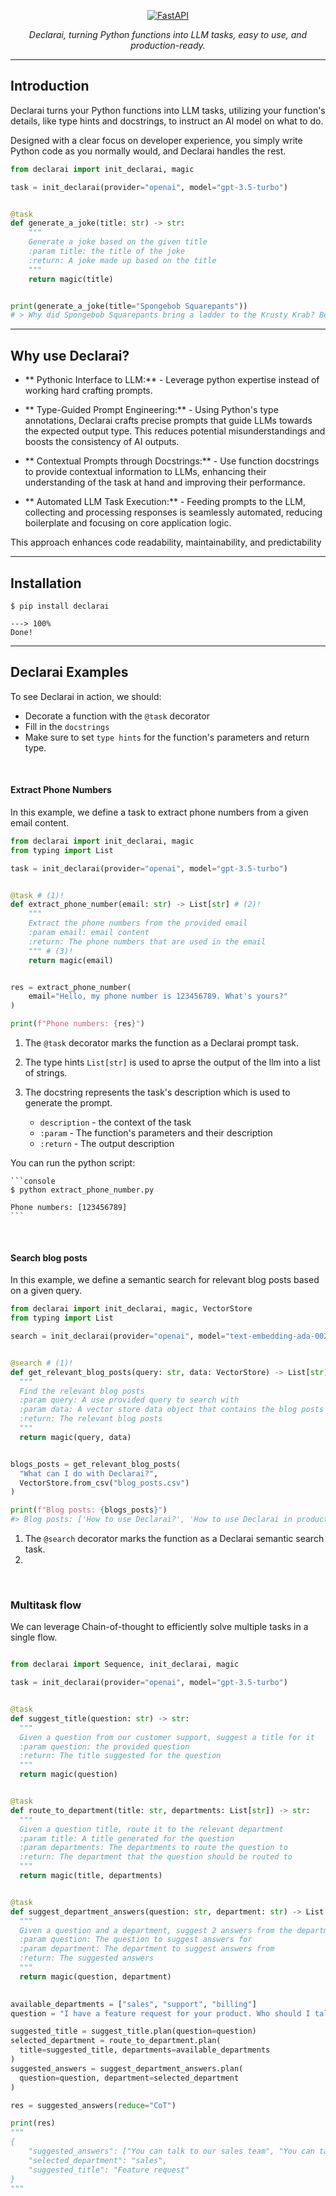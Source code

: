<p align="center">
  <a href="https://vendi-ai.github.io/declarai/"><img src="./img/Logo-declarai.svg" alt="FastAPI"></a>
</p>
<p align="center">
    <em>Declarai, turning Python functions into LLM tasks, easy to use, and production-ready.</em>
</p>

---

## Introduction

Declarai turns your Python functions into LLM tasks, utilizing your function's details, like type hints and docstrings,
to instruct an AI model on what to do.

Designed with a clear focus on developer experience, you simply write Python code as you normally would, and Declarai
handles the rest.

  ```py title="Declarai Example"
  from declarai import init_declarai, magic
  
  task = init_declarai(provider="openai", model="gpt-3.5-turbo")
  
  
  @task
  def generate_a_joke(title: str) -> str:
      """
      Generate a joke based on the given title 
      :param title: the title of the joke
      :return: A joke made up based on the title
      """
      return magic(title) 
  
  
  print(generate_a_joke(title="Spongebob Squarepants"))
  # > Why did Spongebob Squarepants bring a ladder to the Krusty Krab? Because he wanted to reach new heights in his career as a fry cook!
  ```


---

## Why use Declarai?

- ** Pythonic Interface to LLM:** - Leverage python expertise instead of working hard crafting prompts.

- ** Type-Guided Prompt Engineering:** - Using Python's type annotations, Declarai crafts precise prompts that guide
  LLMs towards the expected output type. This reduces potential misunderstandings and boosts the consistency of AI
  outputs.

- ** Contextual Prompts through Docstrings:** - Use function docstrings to provide contextual information to LLMs,
  enhancing their understanding of the task at hand and improving their performance.

- ** Automated LLM Task Execution:** - Feeding prompts to the LLM, collecting and processing responses is seamlessly
  automated, reducing boilerplate and focusing on core application logic.

This approach enhances code readability, maintainability, and predictability

---

## Installation

<div class="termy">

```console
$ pip install declarai

---> 100%
Done!
```

</div>


---

## Declarai Examples

To see Declarai in action, we should:

* Decorate a function with the `@task` decorator
* Fill in the `docstrings`
* Make sure to set `type hints` for the function's parameters and return type.

<br>

#### Extract Phone Numbers

In this example, we define a task to extract phone numbers from a given email content.

```py title="extract_phone_number.py" 
from declarai import init_declarai, magic
from typing import List

task = init_declarai(provider="openai", model="gpt-3.5-turbo")


@task # (1)!
def extract_phone_number(email: str) -> List[str] # (2)!
    """
    Extract the phone numbers from the provided email
    :param email: email content
    :return: The phone numbers that are used in the email
    """ # (3)!
    return magic(email)


res = extract_phone_number(
    email="Hello, my phone number is 123456789. What's yours?"
)

print(f"Phone numbers: {res}")
```

1. The `@task` decorator marks the function as a Declarai prompt task.
2. The type hints `List[str]` is used to aprse the output of the llm into a list of strings.
3. The docstring represents the task's description which is used to generate the prompt.

    - `description` - the context of the task
    - `:param` - The function's parameters and their description
    - `:return` - The output description
    

You can run the python script:

<div class="termy">

    ```console
    $ python extract_phone_number.py
    
    Phone numbers: [123456789]
    ```

</div>

<br>

#### Search blog posts

In this example, we define a semantic search for relevant blog posts based on a given query.

```Python title="search_blog_posts.py"
from declarai import init_declarai, magic, VectorStore
from typing import List

search = init_declarai(provider="openai", model="text-embedding-ada-002")


@search # (1)!
def get_relevant_blog_posts(query: str, data: VectorStore) -> List[str]:
  """
  Find the relevant blog posts
  :param query: A use provided query to search with
  :param data: A vector store data object that contains the blog posts
  :return: The relevant blog posts
  """
  return magic(query, data)


blogs_posts = get_relevant_blog_posts(
  "What can I do with Declarai?",
  VectorStore.from_csv("blog_posts.csv")
)

print(f"Blog posts: {blogs_posts}")
#> Blog posts: ['How to use Declarai?', 'How to use Declarai in production?']
```

1. The `@search` decorator marks the function as a Declarai semantic search task.
2. 
<br>

### Multitask flow

We can leverage Chain-of-thought to efficiently solve multiple tasks in a single flow.
```Python title="sequence_of_tasks.py"

from declarai import Sequence, init_declarai, magic

task = init_declarai(provider="openai", model="gpt-3.5-turbo")


@task
def suggest_title(question: str) -> str:
  """
  Given a question from our customer support, suggest a title for it
  :param question: the provided question
  :return: The title suggested for the question
  """
  return magic(question)


@task
def route_to_department(title: str, departments: List[str]) -> str:
  """
  Given a question title, route it to the relevant department
  :param title: A title generated for the question
  :param departments: The departments to route the question to
  :return: The department that the question should be routed to
  """
  return magic(title, departments)


@task
def suggest_department_answers(question: str, department: str) -> List[str]:
  """
  Given a question and a department, suggest 2 answers from the department's knowledge base
  :param question: The question to suggest answers for
  :param department: The department to suggest answers from
  :return: The suggested answers
  """
  return magic(question, department)

  
available_departments = ["sales", "support", "billing"]
question = "I have a feature request for your product. Who should I talk to?"

suggested_title = suggest_title.plan(question=question)
selected_department = route_to_department.plan(
  title=suggested_title, departments=available_departments
)
suggested_answers = suggest_department_answers.plan(
  question=question, department=selected_department
)

res = suggested_answers(reduce="CoT")

print(res)
"""
{
    "suggested_answers": ["You can talk to our sales team", "You can talk to our support team"],
    "selected_department": "sales",
    "suggested_title": "Feature request"
}
"""
```




